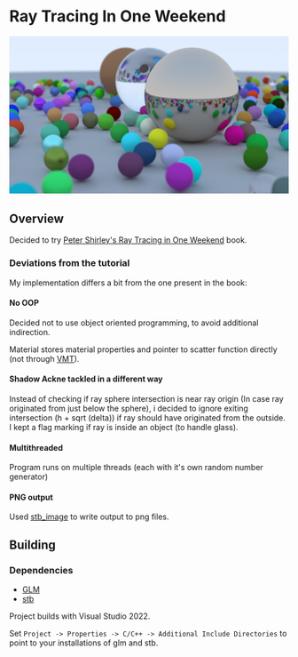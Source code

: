 # Ray Tracing In One Weekend

![image](./img/InOneWeekend.png)

## Overview

Decided to try [Peter Shirley's Ray Tracing in One Weekend](https://github.com/RayTracing/raytracing.github.io) book.

### Deviations from the tutorial

My implementation differs a bit from the one present in the book:

#### No OOP

Decided not to use object oriented programming, to avoid additional indirection.

Material stores material properties and pointer to scatter function directly (not through [VMT](https://en.wikipedia.org/wiki/Virtual_method_table)).

#### Shadow Ackne tackled in a different way

Instead of checking if ray sphere intersection is near ray origin (In case ray originated from just below the sphere), i decided to ignore exiting intersection (h + sqrt (delta)) if ray should have originated from the outside. I kept a flag marking if ray is inside an object (to handle glass).

#### Multithreaded

Program runs on multiple threads (each with it's own random number generator)

#### PNG output

Used [stb_image](https://github.com/nothings/stb/) to write output to png files.


## Building

### Dependencies

* [GLM](https://github.com/g-turc/glm/)
* [stb](https://github.com/nothings/stb/)

Project builds with Visual Studio 2022.

Set `Project -> Properties -> C/C++ -> Additional Include Directories` to point to your installations of glm and stb.